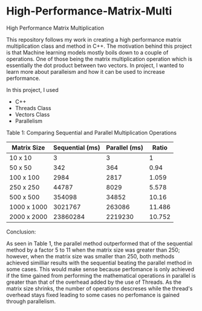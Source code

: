 # High-Performance-Matrix-Multi

High Performance Matrix Multiplication

This repository follows my work in creating a high performance matrix multiplication class and method in C++. The motivation behind this project is that Machine learning models mostly boils down to a couple of operations. One of those being the matrix multiplication operation which is essentially the dot product between two vectors. In project, I wanted to learn more about paralleism and how it can be used to increase performance. 

In this project, I used

* C++
* Threads Class
* Vectors Class
* Parallelism


Table 1: Comparing Sequential and Parallel Multiplication Operations

| Matrix Size | Sequential (ms) | Parallel (ms) | Ratio  |
| ----------- | --------------- | ------------- | ------ |
| 10 x 10     | 3               | 3             | 1      |
| 50 x 50     | 342             | 364           | 0.94   |
| 100 x 100   | 2984            | 2817          | 1.059  |
| 250 x 250   | 44787           | 8029          | 5.578  |
| 500 x 500   | 354098          | 34852         | 10.16  |
| 1000 x 1000 | 3021767         | 263086        | 11.486 |
| 2000 x 2000 | 23860284        | 2219230       | 10.752 |


Conclusion:

As seen in Table 1, the parallel method outperformed that of the sequential method by a factor 5 to 11 when the matrix size was greater than 250; however, when the matrix size was smaller than 250, both methods achieved similliar results with the sequential beating the parallel method in some cases. This would make sense because perfomance is only achieved if the time gained from performing the mathematical operations in parallel is greater than that of the overhead added by the use of Threads. As the matrix size shrinks, the number of operations descreses while the thread's overhead stays fixed leading to some cases no perfomance is gained through parallelism.
